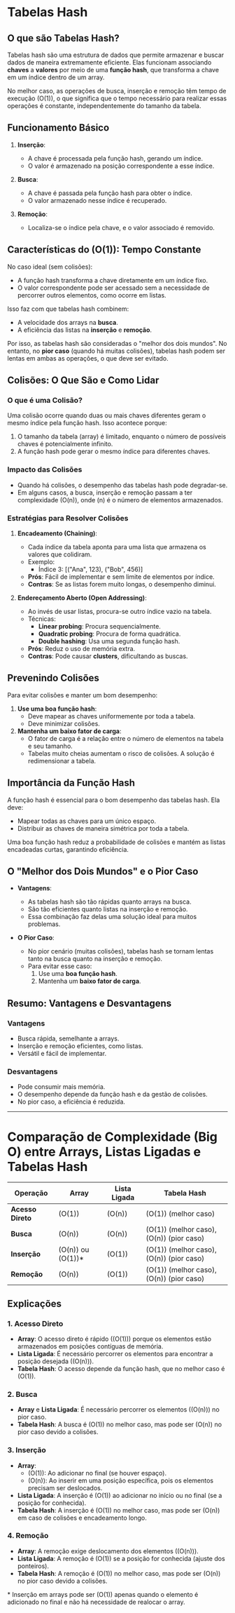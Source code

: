 
# Tabelas Hash

## O que são Tabelas Hash?

Tabelas hash são uma estrutura de dados que permite armazenar e buscar dados de maneira extremamente eficiente. Elas funcionam associando **chaves** a **valores** por meio de uma **função hash**, que transforma a chave em um índice dentro de um array.

No melhor caso, as operações de busca, inserção e remoção têm tempo de execução \(O(1)\), o que significa que o tempo necessário para realizar essas operações é constante, independentemente do tamanho da tabela.


## Funcionamento Básico

1. **Inserção**:
   - A chave é processada pela função hash, gerando um índice.
   - O valor é armazenado na posição correspondente a esse índice.

2. **Busca**:
   - A chave é passada pela função hash para obter o índice.
   - O valor armazenado nesse índice é recuperado.

3. **Remoção**:
   - Localiza-se o índice pela chave, e o valor associado é removido.


## Características do \(O(1)\): Tempo Constante

No caso ideal (sem colisões):
- A função hash transforma a chave diretamente em um índice fixo.
- O valor correspondente pode ser acessado sem a necessidade de percorrer outros elementos, como ocorre em listas.

Isso faz com que tabelas hash combinem:
- A velocidade dos arrays na **busca**.
- A eficiência das listas na **inserção** e **remoção**.

Por isso, as tabelas hash são consideradas o "melhor dos dois mundos". No entanto, no **pior caso** (quando há muitas colisões), tabelas hash podem ser lentas em ambas as operações, o que deve ser evitado.


## Colisões: O Que São e Como Lidar

### O que é uma Colisão?

Uma colisão ocorre quando duas ou mais chaves diferentes geram o mesmo índice pela função hash. Isso acontece porque:
1. O tamanho da tabela (array) é limitado, enquanto o número de possíveis chaves é potencialmente infinito.
2. A função hash pode gerar o mesmo índice para diferentes chaves.

### Impacto das Colisões

- Quando há colisões, o desempenho das tabelas hash pode degradar-se.
- Em alguns casos, a busca, inserção e remoção passam a ter complexidade \(O(n)\), onde \(n\) é o número de elementos armazenados.

### Estratégias para Resolver Colisões

1. **Encadeamento (Chaining)**:
   - Cada índice da tabela aponta para uma lista que armazena os valores que colidiram.
   - Exemplo:
     - Índice 3: [("Ana", 123), ("Bob", 456)]
   - **Prós**: Fácil de implementar e sem limite de elementos por índice.
   - **Contras**: Se as listas forem muito longas, o desempenho diminui.

2. **Endereçamento Aberto (Open Addressing)**:
   - Ao invés de usar listas, procura-se outro índice vazio na tabela.
   - Técnicas:
     - **Linear probing**: Procura sequencialmente.
     - **Quadratic probing**: Procura de forma quadrática.
     - **Double hashing**: Usa uma segunda função hash.
   - **Prós**: Reduz o uso de memória extra.
   - **Contras**: Pode causar **clusters**, dificultando as buscas.


## Prevenindo Colisões

Para evitar colisões e manter um bom desempenho:
1. **Use uma boa função hash**:
   - Deve mapear as chaves uniformemente por toda a tabela.
   - Deve minimizar colisões.
2. **Mantenha um baixo fator de carga**:
   - O fator de carga é a relação entre o número de elementos na tabela e seu tamanho.
   - Tabelas muito cheias aumentam o risco de colisões. A solução é redimensionar a tabela.


## Importância da Função Hash

A função hash é essencial para o bom desempenho das tabelas hash. Ela deve:
- Mapear todas as chaves para um único espaço.
- Distribuir as chaves de maneira simétrica por toda a tabela.

Uma boa função hash reduz a probabilidade de colisões e mantém as listas encadeadas curtas, garantindo eficiência.


## O "Melhor dos Dois Mundos" e o Pior Caso

- **Vantagens**:
  - As tabelas hash são tão rápidas quanto arrays na busca.
  - São tão eficientes quanto listas na inserção e remoção.
  - Essa combinação faz delas uma solução ideal para muitos problemas.

- **O Pior Caso**:
  - No pior cenário (muitas colisões), tabelas hash se tornam lentas tanto na busca quanto na inserção e remoção.
  - Para evitar esse caso:
    1. Use uma **boa função hash**.
    2. Mantenha um **baixo fator de carga**.


## Resumo: Vantagens e Desvantagens

### Vantagens
- Busca rápida, semelhante a arrays.
- Inserção e remoção eficientes, como listas.
- Versátil e fácil de implementar.

### Desvantagens
- Pode consumir mais memória.
- O desempenho depende da função hash e da gestão de colisões.
- No pior caso, a eficiência é reduzida.

---

# Comparação de Complexidade (Big O) entre Arrays, Listas Ligadas e Tabelas Hash

| Operação         | **Array**           | **Lista Ligada**     | **Tabela Hash**       |
|-------------------|---------------------|-----------------------|-----------------------|
| **Acesso Direto** | \(O(1)\)            | \(O(n)\)             | \(O(1)\) (melhor caso) |
| **Busca**         | \(O(n)\)            | \(O(n)\)             | \(O(1)\) (melhor caso), \(O(n)\) (pior caso) |
| **Inserção**      | \(O(n)\) ou \(O(1)\)* | \(O(1)\)             | \(O(1)\) (melhor caso), \(O(n)\) (pior caso) |
| **Remoção**       | \(O(n)\)            | \(O(1)\)             | \(O(1)\) (melhor caso), \(O(n)\) (pior caso) |


## Explicações

### 1. **Acesso Direto**
- **Array**: O acesso direto é rápido (\(O(1)\)) porque os elementos estão armazenados em posições contíguas de memória.
- **Lista Ligada**: É necessário percorrer os elementos para encontrar a posição desejada (\(O(n)\)).
- **Tabela Hash**: O acesso depende da função hash, que no melhor caso é \(O(1)\).


### 2. **Busca**
- **Array** e **Lista Ligada**: É necessário percorrer os elementos (\(O(n)\)) no pior caso.
- **Tabela Hash**: A busca é \(O(1)\) no melhor caso, mas pode ser \(O(n)\) no pior caso devido a colisões.


### 3. **Inserção**
- **Array**:
  - \(O(1)\): Ao adicionar no final (se houver espaço).
  - \(O(n)\): Ao inserir em uma posição específica, pois os elementos precisam ser deslocados.
- **Lista Ligada**: A inserção é \(O(1)\) ao adicionar no início ou no final (se a posição for conhecida).
- **Tabela Hash**: A inserção é \(O(1)\) no melhor caso, mas pode ser \(O(n)\) em caso de colisões e encadeamento longo.


### 4. **Remoção**
- **Array**: A remoção exige deslocamento dos elementos (\(O(n)\)).
- **Lista Ligada**: A remoção é \(O(1)\) se a posição for conhecida (ajuste dos ponteiros).
- **Tabela Hash**: A remoção é \(O(1)\) no melhor caso, mas pode ser \(O(n)\) no pior caso devido a colisões.


\* Inserção em arrays pode ser \(O(1)\) apenas quando o elemento é adicionado no final e não há necessidade de realocar o array.




